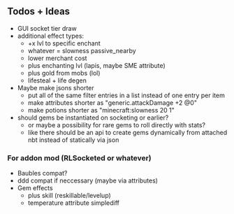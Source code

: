 ## Todos + Ideas
- GUI socket tier draw
- additional effect types: 
  - +x lvl to specific enchant
  - whatever = slowness passive_nearby
  - lower merchant cost
  - plus enchanting lvl (lapis, maybe SME attribute)
  - plus gold from mobs (lol)
  - lifesteal + life degen
- Maybe make jsons shorter
  - put all of the same filter entries in a list instead of one entry per item
  - make attributes shorter as "generic.attackDamage +2 @0"
  - make potions shorter as "minecraft:slowness 20 1"
- should gems be instantiated on socketing or earlier? 
  - or maybe a possibility for rare gems to roll directly with stats?
  - like there should be an api to create gems dynamically from attached nbt instead of statically via json

### For addon mod (RLSocketed or whatever)
- Baubles compat?
- ddd compat if neccessary (maybe via attributes)
- Gem effects
  - plus skill (reskillable/levelup)
  - temperature attribute simplediff